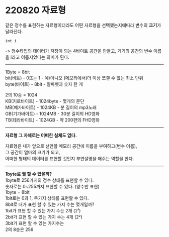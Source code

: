 # 220820 자료형

같은 정수를 표현하는 자료형이더라도 어떤 자료형을 선택했는지에따라 변수의 **크기**가 달라진다.  
  
    
```
int i
```

-> 정수타입의 데이터가 저장이 되는 4바이트 공간을 만들고, 거기의 공간의 변수 이름을 i라고 이름지었다는 의미가 된다.

--------  
1Byte = 8bit  
bit(비트) - 0또는 1 - 예/아니오 (메모리에서)더 이상 쪼갤 수 없는 최소 단위  
byte(바이트) - 8bit - 알파벳과 숫자 한 개  

2의 10승 = 1024  
KB(키로바이트) - 1024byte - 몇개의 문단   
MB(메가바이트) - 1024KB - 분 길이의 mp3노래   
GB(기가바이트) - 1024MB - 30분 길이의 HD영화    
TB(테라바이트) - 1024GB - 약 200편의 FHD영화  

---------
**자료형 그 자체로는 어떠한 실체도 없다.**  

자료형은 내가 앞으로 선언할 메모리 공간에 이름을 부여하고(변수 이름),  
그 공간이 얼마의 크기가 되고,  
어떠한 형태의 데이터를 표현할 것인지 부연설명을 해주는 역할을 한다.  

----------------  

**1byte로 뭘 할 수 있을까?**   
1byte로 256가지의 정수 상태를 표현할 수 있다.  
숫자로는 0~255까지 표현할 수 있다. (양수만 표현)  
1byte = 8bit  
1bit로는 0과 1, 두가지 상태를 표현할 수 있다.   
8bit로 내가 표현 할 수 있는 가지 수는 몇개일까?  
1bit가 표현 할 수 있는 가지 수는 2개 (2¹)  
2bit가 표현 할 수 있는 가지 수는 4개 (2²)  
3bit가 표현 할 수 있는 가지수는  
2의 8승은 256